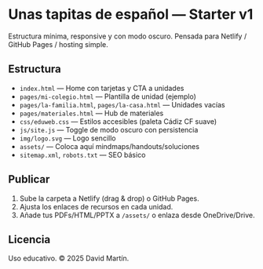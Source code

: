 # Unas tapitas de español — Starter v1
Estructura mínima, responsive y con modo oscuro. Pensada para Netlify / GitHub Pages / hosting simple.

## Estructura
- `index.html` — Home con tarjetas y CTA a unidades
- `pages/mi-colegio.html` — Plantilla de unidad (ejemplo)
- `pages/la-familia.html`, `pages/la-casa.html` — Unidades vacías
- `pages/materiales.html` — Hub de materiales
- `css/eduweb.css` — Estilos accesibles (paleta Cádiz CF suave)
- `js/site.js` — Toggle de modo oscuro con persistencia
- `img/logo.svg` — Logo sencillo
- `assets/` — Coloca aquí mindmaps/handouts/soluciones
- `sitemap.xml`, `robots.txt` — SEO básico

## Publicar
1) Sube la carpeta a Netlify (drag & drop) o GitHub Pages.
2) Ajusta los enlaces de recursos en cada unidad.
3) Añade tus PDFs/HTML/PPTX a `/assets/` o enlaza desde OneDrive/Drive.

## Licencia
Uso educativo. © 2025 David Martín.
